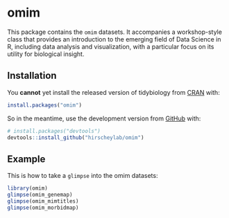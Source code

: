 
# omim

<!-- badges: start -->
<!-- badges: end -->

This package contains the `omim` datasets. It accompanies a workshop-style class that provides an
introduction to the emerging field of Data Science in R, including data
analysis and visualization, with a particular focus on its utility for
biological insight.

## Installation

You **cannot** yet install the released version of tidybiology from
[CRAN](https://CRAN.R-project.org) with:

``` r
install.packages("omim")
```

So in the meantime, use the development version from
[GitHub](https://github.com/hirscheylab/omim) with:

``` r
# install.packages("devtools")
devtools::install_github("hirscheylab/omim")
```


## Example

This is how to take a `glimpse` into the omim datasets:

``` r
library(omim)
glimpse(omim_genemap)
glimpse(omim_mimtitles)
glimpse(omim_morbidmap)
```
